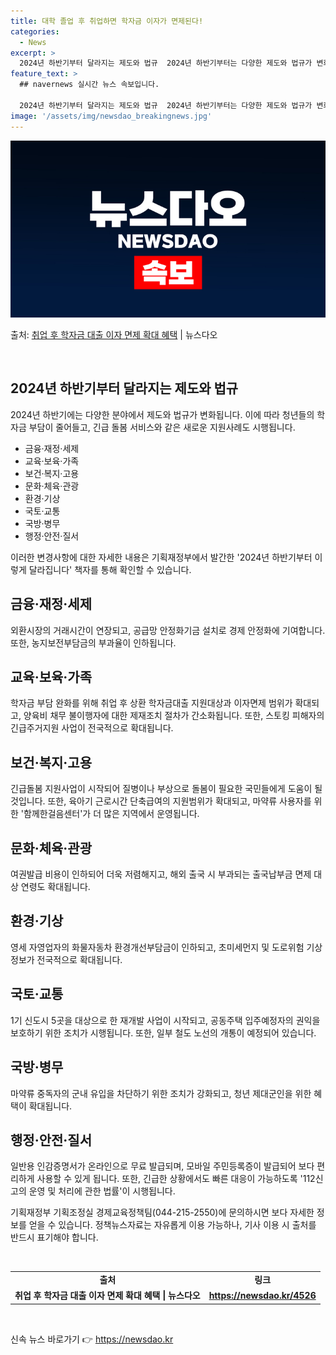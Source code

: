```yaml
---
title: 대학 졸업 후 취업하면 학자금 이자가 면제된다!
categories:
  - News
excerpt: >
  2024년 하반기부터 달라지는 제도와 법규  2024년 하반기부터는 다양한 제도와 법규가 변화함에 따라 청년…
feature_text: >
  ## navernews 실시간 뉴스 속보입니다.

  2024년 하반기부터 달라지는 제도와 법규  2024년 하반기부터는 다양한 제도와 법규가 변화함에 따라 청년…
image: '/assets/img/newsdao_breakingnews.jpg'
---
```


![뉴스다오 속보](/assets/img/newsdao_breakingnews.jpg)

<p>출처: <a href="https://newsdao.kr/4526" rel="dofollow">취업 후 학자금 대출 이자 면제 확대 혜택</a> | 뉴스다오</p>

<p data-ke-size="size16">&nbsp;</p>
<h2 data-ke-size="size26">2024년 하반기부터 달라지는 제도와 법규</h2>
2024년 하반기에는 다양한 분야에서 제도와 법규가 변화됩니다. 이에 따라 청년들의 학자금 부담이 줄어들고, 긴급 돌봄 서비스와 같은 새로운 지원사례도 시행됩니다.

<ul>
  <li>금융·재정·세제</li>
  <li>교육·보육·가족</li>
  <li>보건·복지·고용</li>
  <li>문화·체육·관광</li>
  <li>환경·기상</li>
  <li>국토·교통</li>
  <li>국방·병무</li>
  <li>행정·안전·질서</li>
</ul>

이러한 변경사항에 대한 자세한 내용은 기획재정부에서 발간한 '2024년 하반기부터 이렇게 달라집니다' 책자를 통해 확인할 수 있습니다.

<h2 data-ke-size="size26">금융·재정·세제</h2>
외환시장의 거래시간이 연장되고, 공급망 안정화기금 설치로 경제 안정화에 기여합니다. 또한, 농지보전부담금의 부과율이 인하됩니다.

<h2 data-ke-size="size26">교육·보육·가족</h2>
학자금 부담 완화를 위해 취업 후 상환 학자금대출 지원대상과 이자면제 범위가 확대되고, 양육비 채무 불이행자에 대한 제재조치 절차가 간소화됩니다. 또한, 스토킹 피해자의 긴급주거지원 사업이 전국적으로 확대됩니다.

<h2 data-ke-size="size26">보건·복지·고용</h2>
긴급돌봄 지원사업이 시작되어 질병이나 부상으로 돌봄이 필요한 국민들에게 도움이 될 것입니다. 또한, 육아기 근로시간 단축급여의 지원범위가 확대되고, 마약류 사용자를 위한 '함께한걸음센터'가 더 많은 지역에서 운영됩니다.

<h2 data-ke-size="size26">문화·체육·관광</h2>
여권발급 비용이 인하되어 더욱 저렴해지고, 해외 출국 시 부과되는 출국납부금 면제 대상 연령도 확대됩니다.

<h2 data-ke-size="size26">환경·기상</h2>
영세 자영업자의 화물자동차 환경개선부담금이 인하되고, 초미세먼지 및 도로위험 기상정보가 전국적으로 확대됩니다.

<h2 data-ke-size="size26">국토·교통</h2>
1기 신도시 5곳을 대상으로 한 재개발 사업이 시작되고, 공동주택 입주예정자의 권익을 보호하기 위한 조치가 시행됩니다. 또한, 일부 철도 노선의 개통이 예정되어 있습니다.

<h2 data-ke-size="size26">국방·병무</h2>
마약류 중독자의 군내 유입을 차단하기 위한 조치가 강화되고, 청년 제대군인을 위한 혜택이 확대됩니다.

<h2 data-ke-size="size26">행정·안전·질서</h2>
일반용 인감증명서가 온라인으로 무료 발급되며, 모바일 주민등록증이 발급되어 보다 편리하게 사용할 수 있게 됩니다. 또한, 긴급한 상황에서도 빠른 대응이 가능하도록 '112신고의 운영 및 처리에 관한 법률'이 시행됩니다.

기획재정부 기획조정실 경제교육정책팀(044-215-2550)에 문의하시면 보다 자세한 정보를 얻을 수 있습니다. 정책뉴스자료는 자유롭게 이용 가능하나, 기사 이용 시 출처를 반드시 표기해야 합니다.

<p data-ke-size="size16">&nbsp;</p>
<table>
  <tbody>
    <tr>
      <td style="text-align: center; height: 17px;"><b>출처</b></td>
      <td style="text-align: center; height: 17px;"><b>링크</b></td>
    </tr>
    <tr>
      <td style="text-align: center; height: 17px;"><b>취업 후 학자금 대출 이자 면제 확대 혜택 | 뉴스다오</b></td>
      <td style="text-align: center; height: 17px;"><b><a href="https://newsdao.kr/4526">https://newsdao.kr/4526</a></b></td>
    </tr>
  </tbody>
</table>
<p data-ke-size="size16">&nbsp;</p> 

신속 뉴스 바로가기 👉 <a href="https://newsdao.kr" rel="dofollow">https://newsdao.kr</a>


